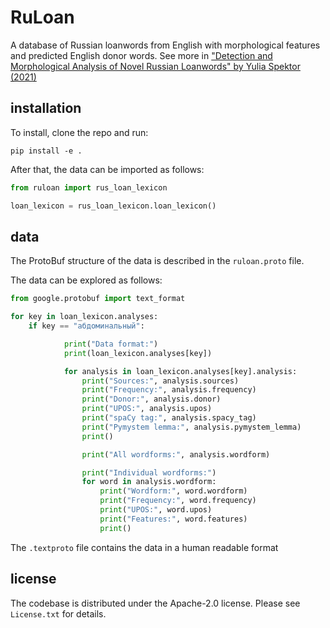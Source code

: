 # RuLoan

A database of Russian loanwords from English with morphological features and predicted English donor words. See more in ["Detection and Morphological Analysis of Novel Russian Loanwords" by Yulia Spektor (2021)](https://academicworks.cuny.edu/gc_etds/4572/)

## installation

To install, clone the repo and run:

```shell
pip install -e .
```

After that, the data can be imported as follows:
```python
from ruloan import rus_loan_lexicon

loan_lexicon = rus_loan_lexicon.loan_lexicon()
```

## data 

The ProtoBuf structure of the data is described in the ```ruloan.proto``` file.

The data can be explored as follows:

```python
from google.protobuf import text_format

for key in loan_lexicon.analyses:
	if key == "абдоминальный":

            print("Data format:")
            print(loan_lexicon.analyses[key])

            for analysis in loan_lexicon.analyses[key].analysis:
                print("Sources:", analysis.sources)
                print("Frequency:", analysis.frequency)
                print("Donor:", analysis.donor)
                print("UPOS:", analysis.upos)
                print("spaCy tag:", analysis.spacy_tag)
                print("Pymystem lemma:", analysis.pymystem_lemma)
                print()

                print("All wordforms:", analysis.wordform)

                print("Individual wordforms:")
                for word in analysis.wordform:
                    print("Wordform:", word.wordform)
                    print("Frequency:", word.frequency)
                    print("UPOS:", word.upos)
                    print("Features:", word.features)
                    print()
```


The ```.textproto``` file contains the data in a human readable format

## license

The codebase is distributed under the Apache-2.0 license. Please see ```License.txt``` for details.

